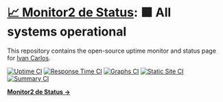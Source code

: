 # [📈 Monitor2 de Status](https://monitor2.ivancarlos.com.br): <!--live status--> **🟩 All systems operational**

This repository contains the open-source uptime monitor and status page for [Ivan Carlos](https://ivancarlos.me).

[![Uptime CI](https://github.com/ivancarlosti/monitor2/workflows/Uptime%20CI/badge.svg)](https://github.com/ivancarlosti/monitor2/actions?query=workflow%3A%22Uptime+CI%22)
[![Response Time CI](https://github.com/ivancarlosti/monitor2/workflows/Response%20Time%20CI/badge.svg)](https://github.com/ivancarlosti/monitor2/actions?query=workflow%3A%22Response+Time+CI%22)
[![Graphs CI](https://github.com/ivancarlosti/monitor2/workflows/Graphs%20CI/badge.svg)](https://github.com/ivancarlosti/monitor2/actions?query=workflow%3A%22Graphs+CI%22)
[![Static Site CI](https://github.com/ivancarlosti/monitor2/workflows/Static%20Site%20CI/badge.svg)](https://github.com/ivancarlosti/monitor2/actions?query=workflow%3A%22Static+Site+CI%22)
[![Summary CI](https://github.com/ivancarlosti/monitor2/workflows/Summary%20CI/badge.svg)](https://github.com/ivancarlosti/monitor2/actions?query=workflow%3A%22Summary+CI%22)

[**Monitor2 de Status →**](https://monitor2.ivancarlos.com.br)
